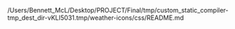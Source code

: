 /Users/Bennett_McL/Desktop/PROJECT/Final/tmp/custom_static_compiler-tmp_dest_dir-vKLI5031.tmp/weather-icons/css/README.md